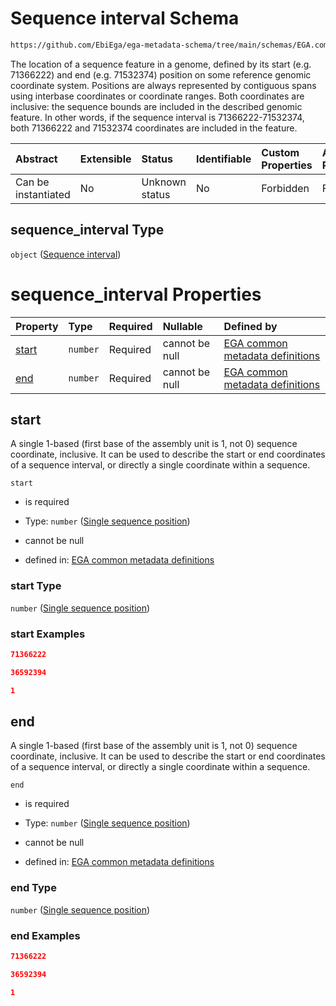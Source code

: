 # Sequence interval Schema

```txt
https://github.com/EbiEga/ega-metadata-schema/tree/main/schemas/EGA.common-definitions.json#/definitions/sequence_coordinates/properties/sequence_interval
```

The location of a sequence feature in a genome, defined by its start (e.g. 71366222) and end (e.g. 71532374) position on some reference genomic coordinate system. Positions are always represented by contiguous spans using interbase coordinates or coordinate ranges. Both coordinates are inclusive: the sequence bounds are included in the described genomic feature. In other words, if the sequence interval is 71366222-71532374, both 71366222 and 71532374 coordinates are included in the feature.

| Abstract            | Extensible | Status         | Identifiable | Custom Properties | Additional Properties | Access Restrictions | Defined In                                                                                |
| :------------------ | :--------- | :------------- | :----------- | :---------------- | :-------------------- | :------------------ | :---------------------------------------------------------------------------------------- |
| Can be instantiated | No         | Unknown status | No           | Forbidden         | Forbidden             | none                | [EGA.common-definitions.json*](../out/EGA.common-definitions.json "open original schema") |

## sequence_interval Type

`object` ([Sequence interval](ega-12-definitions-sequence-coordinates-properties-sequence-interval.md))

# sequence_interval Properties

| Property        | Type     | Required | Nullable       | Defined by                                                                                                                                                                                                                                                      |
| :-------------- | :------- | :------- | :------------- | :-------------------------------------------------------------------------------------------------------------------------------------------------------------------------------------------------------------------------------------------------------------- |
| [start](#start) | `number` | Required | cannot be null | [EGA common metadata definitions](ega-12-definitions-single-sequence-position.md "https://github.com/EbiEga/ega-metadata-schema/tree/main/schemas/EGA.common-definitions.json#/definitions/sequence_coordinates/properties/sequence_interval/properties/start") |
| [end](#end)     | `number` | Required | cannot be null | [EGA common metadata definitions](ega-12-definitions-single-sequence-position.md "https://github.com/EbiEga/ega-metadata-schema/tree/main/schemas/EGA.common-definitions.json#/definitions/sequence_coordinates/properties/sequence_interval/properties/end")   |

## start

A single 1-based (first base of the assembly unit is 1, not 0) sequence coordinate, inclusive. It can be used to describe the start or end coordinates of a sequence interval, or directly a single coordinate within a sequence.

`start`

*   is required

*   Type: `number` ([Single sequence position](ega-12-definitions-single-sequence-position.md))

*   cannot be null

*   defined in: [EGA common metadata definitions](ega-12-definitions-single-sequence-position.md "https://github.com/EbiEga/ega-metadata-schema/tree/main/schemas/EGA.common-definitions.json#/definitions/sequence_coordinates/properties/sequence_interval/properties/start")

### start Type

`number` ([Single sequence position](ega-12-definitions-single-sequence-position.md))

### start Examples

```json
71366222
```

```json
36592394
```

```json
1
```

## end

A single 1-based (first base of the assembly unit is 1, not 0) sequence coordinate, inclusive. It can be used to describe the start or end coordinates of a sequence interval, or directly a single coordinate within a sequence.

`end`

*   is required

*   Type: `number` ([Single sequence position](ega-12-definitions-single-sequence-position.md))

*   cannot be null

*   defined in: [EGA common metadata definitions](ega-12-definitions-single-sequence-position.md "https://github.com/EbiEga/ega-metadata-schema/tree/main/schemas/EGA.common-definitions.json#/definitions/sequence_coordinates/properties/sequence_interval/properties/end")

### end Type

`number` ([Single sequence position](ega-12-definitions-single-sequence-position.md))

### end Examples

```json
71366222
```

```json
36592394
```

```json
1
```
